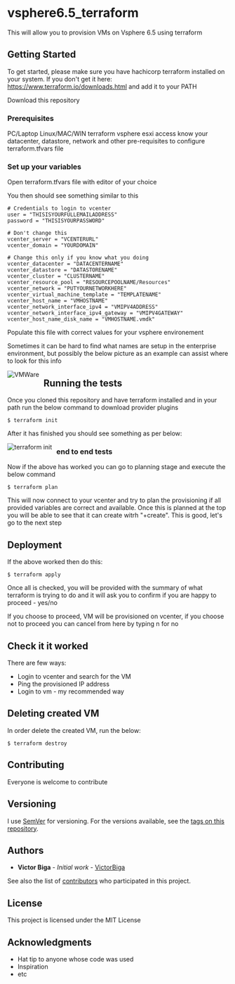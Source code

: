 # vsphere6.5_terraform

This will allow you to provision VMs on Vsphere 6.5 using terraform

## Getting Started

To get started, please make sure you have hachicorp terraform installed on your system. If you don't get it here: https://www.terraform.io/downloads.html and add it to your PATH

Download this repository

### Prerequisites

PC/Laptop
Linux/MAC/WIN
terraform
vsphere esxi access
know your datacenter, datastore, network and other pre-requisites to configure terraform.tfvars file

### Set up your variables

Open terraform.tfvars file with editor of your choice

You then should see something similar to this
```
# Credentials to login to vcenter
user = "THISISYOURFULLEMAILADDRESS"
password = "THISISYOURPASSWORD"

# Don't change this
vcenter_server = "VCENTERURL"
vcenter_domain = "YOURDOMAIN"

# Change this only if you know what you doing
vcenter_datacenter = "DATACENTERNAME"
vcenter_datastore = "DATASTORENAME"
vcenter_cluster = "CLUSTERNAME"
vcenter_resource_pool = "RESOURCEPOOLNAME/Resources"
vcenter_network = "PUTYOURNETWORKHERE"
vcenter_virtual_machine_template = "TEMPLATENAME"
vcenter_host_name = "VMHOSTNAME"
vcenter_network_interface_ipv4 = "VMIPV4ADDRESS"
vcenter_network_interface_ipv4_gateway = "VMIPV4GATEWAY"
vcenter_host_name_disk_name = "VMHOSTNAME.vmdk"
```
Populate this file with correct values for your vsphere environement

Sometimes it can be hard to find what names are setup in the enterprise environment, but possibly the below picture as an example can assist where to look for this info

<img src="https://pubs.vmware.com/vi35u2/resmgmt/images/vc_resource_pools.5.2.1.jpg"
     alt="VMWare"
     style="float: left; margin-right: 10px;" />

## Running the tests

Once you cloned this repository and have terraform installed and in your path run the below command to download provider plugins

```
$ terraform init
```

After it has finished you should see something as per below:

<img src="https://cdn-images-1.medium.com/max/1600/1*-oX97juJPdDMU12xVJ2BuA.png"
     alt="terraform init"
     style="float: left; margin-right: 10px;" />

### end to end tests

Now if the above has worked you can go to planning stage and execute the below command

```
$ terraform plan

```
This will now connect to your vcenter and try to plan the provisioning if all provided variables are correct and available.
Once this is planned at the top you will be able to see that it can create witrh "+create".
This is good, let's go to the next step

## Deployment

If the above worked then do this:

```
$ terraform apply
```

Once all is checked, you will be provided with the summary of what terraform is trying to do and it will ask you to confirm if you are happy to proceed - yes/no

If you choose to proceed, VM will be provisioned on vcenter, if you choose not to proceed you can cancel from here by typing n for no

## Check it it worked

There are few ways:

* Login to vcenter and search for the VM
* Ping the provisioned IP address
* Login to vm - my recommended way

## Deleting created VM

In order delete the created VM, run the below:

```
$ terraform destroy
```

## Contributing

Everyone is welcome to contribute

## Versioning

I use [SemVer](http://semver.org/) for versioning. For the versions available, see the [tags on this repository](https://github.com/victorbiga/vsphere6.5_terraform/tags). 

## Authors

* **Victor Biga** - *Initial work* - [VictorBiga](https://github.com/VictorBiga)

See also the list of [contributors](https://github.com/your/project/contributors) who participated in this project.

## License

This project is licensed under the MIT License

## Acknowledgments

* Hat tip to anyone whose code was used
* Inspiration
* etc


